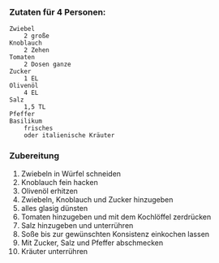 ### Zutaten für 4 Personen:

    Zwiebel
        2 große
    Knoblauch
        2 Zehen
    Tomaten
        2 Dosen ganze
    Zucker
        1 EL
    Olivenöl
        4 EL
    Salz
        1,5 TL
    Pfeffer
    Basilikum
        frisches
        oder italienische Kräuter

### Zubereitung

1) Zwiebeln in Würfel schneiden
2) Knoblauch fein hacken
3) Olivenöl erhitzen
4) Zwiebeln, Knoblauch und Zucker hinzugeben
5) alles glasig dünsten
6) Tomaten hinzugeben und mit dem Kochlöffel zerdrücken
7) Salz hinzugeben und unterrühren
8) Soße bis zur gewünschten Konsistenz einkochen lassen
9) Mit Zucker, Salz und Pfeffer abschmecken
10) Kräuter unterrühren